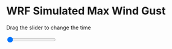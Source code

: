 <h1>WRF Simulated Max Wind Gust</h1>
<p>Drag the slider to change the time</p>

<div class="slidecontainer">
<input oninput='setImage(this)' class="slider" type="range" min="0" max="49" value="0" step="1" />
<img id='img'/>
</div>

<script>
var img = document.getElementById('img');
var img_array = ['/assets/images/wrf/w_wrfout_d01_2020-03-18_12:00:00.png',
'/assets/images/wrf/w_wrfout_d01_2020-03-18_13:00:00.png',
'/assets/images/wrf/w_wrfout_d01_2020-03-18_14:00:00.png',
'/assets/images/wrf/w_wrfout_d01_2020-03-18_15:00:00.png',
'/assets/images/wrf/w_wrfout_d01_2020-03-18_16:00:00.png',
'/assets/images/wrf/w_wrfout_d01_2020-03-18_17:00:00.png',
'/assets/images/wrf/w_wrfout_d01_2020-03-18_18:00:00.png',
'/assets/images/wrf/w_wrfout_d01_2020-03-18_19:00:00.png',
'/assets/images/wrf/w_wrfout_d01_2020-03-18_20:00:00.png',
'/assets/images/wrf/w_wrfout_d01_2020-03-18_21:00:00.png',
'/assets/images/wrf/w_wrfout_d01_2020-03-18_22:00:00.png',
'/assets/images/wrf/w_wrfout_d01_2020-03-18_23:00:00.png',
'/assets/images/wrf/w_wrfout_d01_2020-03-19_00:00:00.png',
'/assets/images/wrf/w_wrfout_d01_2020-03-19_01:00:00.png',
'/assets/images/wrf/w_wrfout_d01_2020-03-19_02:00:00.png',
'/assets/images/wrf/w_wrfout_d01_2020-03-19_03:00:00.png',
'/assets/images/wrf/w_wrfout_d01_2020-03-19_04:00:00.png',
'/assets/images/wrf/w_wrfout_d01_2020-03-19_05:00:00.png',
'/assets/images/wrf/w_wrfout_d01_2020-03-19_06:00:00.png',
'/assets/images/wrf/w_wrfout_d01_2020-03-19_07:00:00.png',
'/assets/images/wrf/w_wrfout_d01_2020-03-19_08:00:00.png',
'/assets/images/wrf/w_wrfout_d01_2020-03-19_09:00:00.png',
'/assets/images/wrf/w_wrfout_d01_2020-03-19_10:00:00.png',
'/assets/images/wrf/w_wrfout_d01_2020-03-19_11:00:00.png',
'/assets/images/wrf/w_wrfout_d01_2020-03-19_12:00:00.png',
'/assets/images/wrf/w_wrfout_d01_2020-03-19_13:00:00.png',
'/assets/images/wrf/w_wrfout_d01_2020-03-19_14:00:00.png',
'/assets/images/wrf/w_wrfout_d01_2020-03-19_15:00:00.png',
'/assets/images/wrf/w_wrfout_d01_2020-03-19_16:00:00.png',
'/assets/images/wrf/w_wrfout_d01_2020-03-19_17:00:00.png',
'/assets/images/wrf/w_wrfout_d01_2020-03-19_18:00:00.png',
'/assets/images/wrf/w_wrfout_d01_2020-03-19_19:00:00.png',
'/assets/images/wrf/w_wrfout_d01_2020-03-19_20:00:00.png',
'/assets/images/wrf/w_wrfout_d01_2020-03-19_21:00:00.png',
'/assets/images/wrf/w_wrfout_d01_2020-03-19_22:00:00.png',
'/assets/images/wrf/w_wrfout_d01_2020-03-19_23:00:00.png',
'/assets/images/wrf/w_wrfout_d01_2020-03-20_00:00:00.png',
'/assets/images/wrf/w_wrfout_d01_2020-03-20_01:00:00.png',
'/assets/images/wrf/w_wrfout_d01_2020-03-20_02:00:00.png',
'/assets/images/wrf/w_wrfout_d01_2020-03-20_03:00:00.png',
'/assets/images/wrf/w_wrfout_d01_2020-03-20_04:00:00.png',
'/assets/images/wrf/w_wrfout_d01_2020-03-20_05:00:00.png',
'/assets/images/wrf/w_wrfout_d01_2020-03-20_06:00:00.png',
'/assets/images/wrf/w_wrfout_d01_2020-03-20_07:00:00.png',
'/assets/images/wrf/w_wrfout_d01_2020-03-20_08:00:00.png',
'/assets/images/wrf/w_wrfout_d01_2020-03-20_09:00:00.png',
'/assets/images/wrf/w_wrfout_d01_2020-03-20_10:00:00.png',
'/assets/images/wrf/w_wrfout_d01_2020-03-20_11:00:00.png',
'/assets/images/wrf/w_wrfout_d01_2020-03-20_12:00:00.png',];
function setImage(obj)
{
        var value = obj.value;
        img.src = img_array[value];

}
</script>
